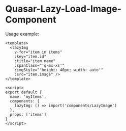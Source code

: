 # Quasar-Lazy-Load-Image-Component

Usage example:

```
<template>
  <lazyImg
    v-for="item in items"
    :key="item.id"
    :title="item.name"
    :spanClass="'q-mx-xs'"
    :imgStyle="'height: 40px; width: auto'"
    :src="item.image" />
</template>

<script>
export default {
  name: 'myItems',
  components: {
    lazyImg: () => import('components/LazyImage')
  },
  props: ['items']
}
</script>
  ```
  
